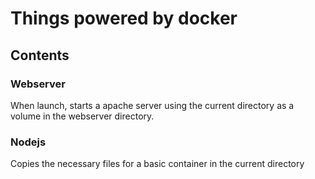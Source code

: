 # Things powered by docker

## Contents

### Webserver
When launch, starts a apache server using the current directory as a volume in the webserver directory.

### Nodejs
Copies the necessary files for a basic container in the current directory

